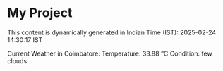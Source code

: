 # My Project

This content is dynamically generated in Indian Time (IST): 2025-02-24 14:30:17 IST


Current Weather in Coimbatore:
Temperature: 33.88 °C
Condition: few clouds
